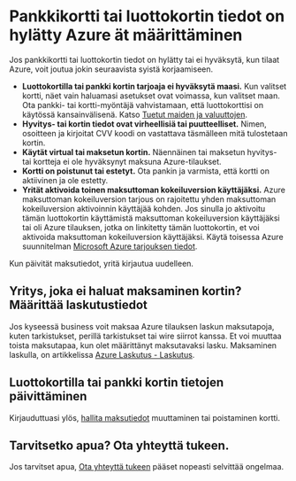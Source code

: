 <properties
    pageTitle="Pankkikortti tai luottokortin hylätty ät-merkin ylös | Microsoft Azure"
    description="Opettele tilanteisiin hyvitys- tai kortti on hylätty, kun yrität kirjautua Azure."
    services=""
    documentationCenter=""
    authors="JiangChen79"
    manager="mbaldwin"
    editor=""
    tags="billing,top-support-issue"
    keywords="luottokortin hylätty, pankki kortin hylätty, luottokorttisi on hylätty, ota huomioon luottokortin"/>

<tags
    ms.service="billing"
    ms.workload="na"
    ms.tgt_pltfrm="ibiza"
    ms.devlang="na"
    ms.topic="article"
    ms.date="10/19/2016"
    ms.author="cjiang"/>

# <a name="your-debit-card-or-credit-card-is-declined-at-azure-sign-up"></a>Pankkikortti tai luottokortin tiedot on hylätty Azure ät määrittäminen

Jos pankkikortti tai luottokortin tiedot on hylätty tai ei hyväksytä, kun tilaat Azure, voit joutua jokin seuraavista syistä korjaamiseen.

- **Luottokortilla tai pankki kortin tarjoaja ei hyväksytä maasi.** Kun valitset kortti, näet vain haluamasi asetukset ovat voimassa, kun valitset maan. Ota pankki- tai kortti-myöntäjä vahvistamaan, että luottokorttisi on käytössä kansainvälisenä. Katso [Tuetut maiden ja valuuttojen](billing-countries-and-currencies.md).
- **Hyvitys- tai kortin tiedot ovat virheellisiä tai puutteelliset.** Nimen, osoitteen ja kirjoitat CVV koodi on vastattava täsmälleen mitä tulostetaan kortin.
- **Käytät virtual tai maksetun kortin.** Näennäinen tai maksetun hyvitys- tai kortteja ei ole hyväksynyt maksuna Azure-tilaukset.
- **Kortti on poistunut tai estetyt.** Ota pankin ja varmista, että kortti on aktiivinen ja ole estetty.
- **Yrität aktivoida toinen maksuttoman kokeiluversion käyttäjäksi.** Azure maksuttoman kokeiluversion tarjous on rajoitettu yhden maksuttoman kokeiluversion aktivoinnin käyttäjää kohden. Jos sinulla jo aktivoitu tämän luottokortin käyttämistä maksuttoman kokeiluversion käyttäjäksi tai oli Azure tilauksen, jotka on linkitetty tämän luottokortin, et voi aktivoida maksuttoman kokeiluversion käyttäjäksi. Käytä toisessa Azure suunnitelman [Microsoft Azure tarjouksen tiedot](https://azure.microsoft.com/support/legal/offer-details/). 
 
Kun päivität maksutiedot, yritä kirjautua uudelleen.

## <a name="business-that-doesnt-want-to-pay-by-card-set-up-invoicing"></a>Yritys, joka ei haluat maksaminen kortin? Määrittää laskutustiedot

Jos kyseessä business voit maksaa Azure tilauksen laskun maksutapoja, kuten tarkistukset, perillä tarkistukset tai wire siirrot kanssa. Et voi muuttaa toista maksutapaa, kun olet määrittänyt maksutavaksi lasku. Maksaminen laskulla, on artikkelissa [Azure Laskutus - Laskutus](https://azure.microsoft.com/pricing/invoicing/).

## <a name="update-your-credit-card-or-debit-card-information"></a>Luottokortilla tai pankki kortin tietojen päivittäminen

Kirjauduttuasi ylös, [hallita maksutiedot](billing-how-to-change-credit-card.md) muuttaminen tai poistaminen kortti. 

## <a name="need-help-contact-support"></a>Tarvitsetko apua? Ota yhteyttä tukeen. 

Jos tarvitset apua, [Ota yhteyttä tukeen](https://portal.azure.com/?#blade/Microsoft_Azure_Support/HelpAndSupportBlade) pääset nopeasti selvittää ongelmaa. 